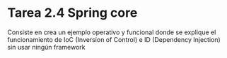 # Tarea 2.4 Spring core
Consiste en crea un ejemplo operativo y funcional donde se explique el funcionamiento de IoC (Inversion of Control)  e ID (Dependency Injection) sin usar ningún framework
